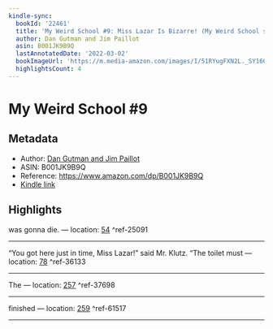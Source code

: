 ```yaml
---
kindle-sync:
  bookId: '22461'
  title: 'My Weird School #9: Miss Lazar Is Bizarre! (My Weird School series)'
  author: Dan Gutman and Jim Paillot
  asin: B001JK9B9Q
  lastAnnotatedDate: '2022-03-02'
  bookImageUrl: 'https://m.media-amazon.com/images/I/51RYugFXN2L._SY160.jpg'
  highlightsCount: 4
---
```

# My Weird School #9
## Metadata
* Author: [Dan Gutman and Jim Paillot](https://www.amazon.comundefined)
* ASIN: B001JK9B9Q
* Reference: https://www.amazon.com/dp/B001JK9B9Q
* [Kindle link](kindle://book?action=open&asin=B001JK9B9Q)

## Highlights
was gonna die. — location: [54](kindle://book?action=open&asin=B001JK9B9Q&location=54) ^ref-25091

---
“You got here just in time, Miss Lazar!” said Mr. Klutz. “The toilet must — location: [78](kindle://book?action=open&asin=B001JK9B9Q&location=78) ^ref-36133

---
The — location: [257](kindle://book?action=open&asin=B001JK9B9Q&location=257) ^ref-37698

---
finished — location: [259](kindle://book?action=open&asin=B001JK9B9Q&location=259) ^ref-61517

---
